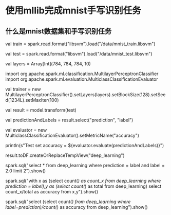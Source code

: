 # 使用mllib完成mnist手写识别任务

## 什么是mnist数据集和手写识别任务

val train = spark.read.format("libsvm").load("/data/mnist_train.libsvm")

val test = spark.read.format("libsvm").load("/data/mnist_test.libsvm")

val layers = Array[Int](784, 784, 784, 10)

import org.apache.spark.ml.classification.MultilayerPerceptronClassifier
import org.apache.spark.ml.evaluation.MulticlassClassificationEvaluator

val trainer = new MultilayerPerceptronClassifier().setLayers(layers).setBlockSize(128).setSeed(1234L).setMaxIter(100)

val result = model.transform(test)

val predictionAndLabels = result.select("prediction", "label")

val evaluator = new MulticlassClassificationEvaluator().setMetricName("accuracy")

println(s"Test set accuracy = ${evaluator.evaluate(predictionAndLabels)}")

result.toDF.createOrReplaceTempView("deep_learning")

spark.sql("select * from deep_learning where prediction = label and label = 2.0 limit 2").show()

spark.sql("with x as (select count(*) as count_x from deep_learning where prediction = label),y as (select count(*) as total from deep_learning) select count_x/total as accuracy from x,y").show()

spark.sql("select (select count(*) from deep_learning where label=prediction)/count(*) as accuracy from deep_learning").show()